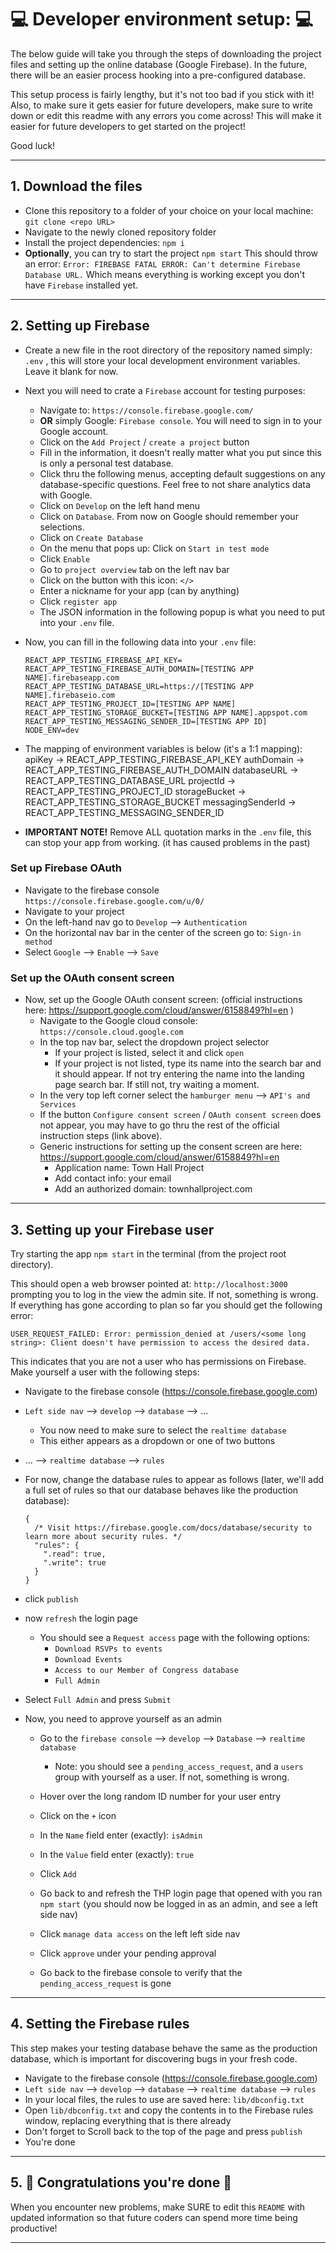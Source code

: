 # 💻 Developer environment setup: 💻

The below guide will take you through the steps of downloading the project files and setting up the online database (Google Firebase). In the future, there will be an easier process hooking into a pre-configured database.

This setup process is fairly lengthy, but it's not too bad if you stick with it! Also, to make sure it gets easier for future developers, make sure to write down or edit this readme with any errors you come across! This will make it easier for future developers to get started on the project!

Good luck!

---
## 1. Download the files

- Clone this repository to a folder of your choice on your local machine:
  ```git clone <repo URL>```
- Navigate to the newly cloned repository folder
- Install the project dependencies:
  ```npm i```
- **Optionally**, you can try to start the project 
  ```npm start```
This should throw an error: `Error: FIREBASE FATAL ERROR: Can't determine Firebase Database URL.` Which means everything is working except you don't have `Firebase` installed yet.
---
## 2. Setting up Firebase
- Create a new file in the root directory of the repository named simply: `.env` , this will store your local development environment variables. Leave it blank for now.

- Next you will need to crate a `Firebase` account for testing purposes:
  - Navigate to: `https://console.firebase.google.com/`
  - **OR** simply Google: `Firebase console`. You will need to sign in to your Google account.
  - Click on the `Add Project` / `create a project` button
  - Fill in the information, it doesn't really matter what you put since this is only a personal test database.
  - Click thru the following menus, accepting default suggestions on any database-specific questions. Feel free to not share analytics data with Google.
  - Click on `Develop` on the left hand menu
  - Click on `Database`. From now on Google should remember your selections.
  - Click on `Create Database`
  - On the menu that pops up: Click on `Start in test mode`
  - Click `Enable`
  - Go to `project overview` tab on the left nav bar
  - Click on the button with this icon: `</>`
  - Enter a nickname for your app (can by anything)
  - Click `register app`
  - The JSON information in the following popup is what you need to put into your `.env` file.

- Now, you can fill in the following data into your `.env` file:
  ```
  REACT_APP_TESTING_FIREBASE_API_KEY=
  REACT_APP_TESTING_FIREBASE_AUTH_DOMAIN=[TESTING APP NAME].firebaseapp.com
  REACT_APP_TESTING_DATABASE_URL=https://[TESTING APP NAME].firebaseio.com 
  REACT_APP_TESTING_PROJECT_ID=[TESTING APP NAME]
  REACT_APP_TESTING_STORAGE_BUCKET=[TESTING APP NAME].appspot.com 
  REACT_APP_TESTING_MESSAGING_SENDER_ID=[TESTING APP ID]
  NODE_ENV=dev
  ```

- The mapping of environment variables is below (it's a 1:1 mapping):
  apiKey -> REACT_APP_TESTING_FIREBASE_API_KEY
  authDomain -> REACT_APP_TESTING_FIREBASE_AUTH_DOMAIN
  databaseURL -> REACT_APP_TESTING_DATABASE_URL
  projectId -> REACT_APP_TESTING_PROJECT_ID
  storageBucket -> REACT_APP_TESTING_STORAGE_BUCKET
  messagingSenderId -> REACT_APP_TESTING_MESSAGING_SENDER_ID
&nbsp;
- **IMPORTANT NOTE!** Remove ALL quotation marks in the `.env` file, this can stop your app from working. (it has caused problems in the past)

### Set up Firebase OAuth
  - Navigate to the firebase console `https://console.firebase.google.com/u/0/`
  - Navigate to your project
  - On the left-hand nav go to `Develop` --> `Authentication`
  - On the horizontal nav bar in the center of the screen go to: `Sign-in method`
  - Select `Google` --> `Enable` --> `Save`

### Set up the OAuth consent screen
- Now, set up the Google OAuth consent screen: (official instructions here: https://support.google.com/cloud/answer/6158849?hl=en )
  - Navigate to the Google cloud console: `https://console.cloud.google.com`
  - In the top nav bar, select the dropdown project selector
    - If your project is listed, select it and click `open`
    - If your project is not listed, type its name into the search bar and it should appear. If not try entering the name into the landing page search bar. If still not, try waiting a moment.
  - In the very top left corner select the `hamburger menu` --> `API's and Services`
  - If the button `Configure consent screen` / `OAuth consent screen` does not appear, you may have to go thru the rest of the official instruction steps (link above).
  - Generic instructions for setting up the consent screen are here: https://support.google.com/cloud/answer/6158849?hl=en
    - Application name: Town Hall Project
    - Add contact info: your email
    - Add an authorized domain: townhallproject.com
---
## 3. Setting up your Firebase user

Try starting the app ```npm start``` in the terminal (from the project root directory). 

This should open a web browser pointed at: `http://localhost:3000` prompting you to log in the view the admin site. If not, something is wrong. If everything has gone according to plan so far you should get the following error:

`USER_REQUEST_FAILED: Error: permission_denied at /users/<some long string>: Client doesn't have permission to access the desired data.`

This indicates that you are not a user who has permissions on Firebase. Make yourself a user with the following steps:

- Navigate to the firebase console (https://console.firebase.google.com)
- `Left side nav` --> `develop` --> `database` --> ...
  - You now need to make sure to select the `realtime database`
  - This either appears as a dropdown or one of two buttons
- ... --> `realtime database` --> `rules`
  
- For now, change the database rules to appear as follows (later, we'll add a full set of rules so that our database behaves like the production database):

  ```
  {
    /* Visit https://firebase.google.com/docs/database/security to learn more about security rules. */
    "rules": {
      ".read": true,
      ".write": true
    }
  }
  ```
- click `publish`
- now `refresh` the login page
  - You should see a `Request access` page with the following options:
    - `Download RSVPs to events`
    - `Download Events`
    - `Access to our Member of Congress database`
    - `Full Admin`
- Select `Full Admin` and press `Submit` 


- Now, you need to approve yourself as an admin
  - Go to the `firebase console` --> `develop` --> `Database` --> `realtime database`
    - Note: you should see a `pending_access_request`, and a `users` group with yourself as a user. If not, something is wrong.
  - Hover over the long random ID number for your user entry
  - Click on the `+` icon
  - In the `Name` field enter (exactly): `isAdmin`
  - In the `Value` field enter (exactly): `true`
  - Click `Add`

  - Go back to and refresh the THP login page that opened with you ran `npm start` (you should now be logged in as an admin, and see a left side nav)
  - Click `manage data access` on the left left side nav
  - Click `approve` under your pending approval
  - Go back to the firebase console to verify that the `pending_access_request` is gone
---
## 4. Setting the Firebase rules
This step makes your testing database behave the same as the production database, which is important for discovering bugs in your fresh code.

- Navigate to the firebase console (https://console.firebase.google.com)
- `Left side nav` --> `develop` --> `database` --> `realtime database` --> `rules`
- In your local files, the rules to use are saved here: `lib/dbconfig.txt`
- Open `lib/dbconfig.txt` and copy the contents in to the Firebase rules window, replacing everything that is there already
- Don't forget to Scroll back to the top of the page and press `publish`
- You're done
---
## 5. 🎂 Congratulations you're done 🎂
When you encounter new problems, make SURE to edit this `README` with updated information so that future coders can spend more time being productive!

---


  
